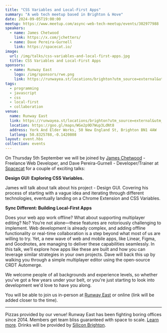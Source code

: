 ```yaml
---
title: "CSS Variables and Local-First Apps"
summary: "A web tech meetup based in Brighton & Hove"
date: 2024-09-05T19:00:00
meetup: https://www.meetup.com/async-web-tech-meetup/events/302977988
speakers:
  - name: James Chetwood
    link: https://x.com/jchetters/
  - name: Dave Pereira-Gurnell
    link: https://spacecat.io/
image:
  url: /img/talks/css-variables-and-local-first-apps.jpg
  title: CSS Variables and Local-First Apps
sponsors:
  - name: Runway East
    logo: /img/sponsors/rwe.png
    link: https://runwayea.st/locations/brighton?utm_source=external&utm_medium=event&utm_campaign=sponsorship
tags:
  - programming
  - javascript
  - css
  - local-first
  - collaboration
venue:
  name: Runway East
  link: https://runwayea.st/locations/brighton?utm_source=external&utm_medium=event&utm_campaign=sponsorship
  location: https://goo.gl/maps/WGe2p9D7Wup3LdNt8
  address: York And Elder Works, 50 New England St, Brighton BN1 4AW
  latlong: 50.8325788,-0.1420808
layout: event.hbs
collection: events
---
```


On Thursday 5th September we will be joined by [James Chetwood](https://x.com/jchetters/) - Freelance Web Developer, and Dave Pereira-Gurnell - Developer/Trainer at [Spacecat](https://spacecat.io/) for a couple of exciting talks:

**Design GUI: Exploring CSS Variables.**

James will talk about talk about his project - Design GUI. Covering his process of starting with a vague idea and iterating through different technologies, eventually landing on a Chrome Extension and CSS Variables.

**Sync Different: Building Local-First Apps**

Does your web app work offline? What about supporting multiplayer editing? No? You’re not alone—these features are notoriously challenging to implement. Web development is already complex, and adding offline functionality or real-time collaboration is a step beyond what most of us are willing to try. Yet, a new wave of web and mobile apps, like Linear, Figma, and Goodnotes, are managing to deliver these capabilities seamlessly. In this talk, we’ll explore how apps like these are built and how you can leverage similar strategies in your own projects. Dave will back this up by walking you through a simple multiplayer editor using the open-source CRDT Automerge.

We welcome people of all backgrounds and experience levels, so whether you've got a few years under your belt, or you're just starting to look into development we'd love to have you along.

You will be able to join us in-person at [Runway East](https://runwayea.st/locations/brighton?utm_source=external&utm_medium=event&utm_campaign=sponsorship) or online (link will be added closer to the time).

---

Pizzas provided by our venue! Runway East has been fighting boring offices since 2014. Members get team bliss guaranteed with space to scale. [Learn more](https://runwayea.st/locations/brighton?utm_source=external&utm_medium=event&utm_campaign=sponsorship). Drinks will be provided by [Silicon Brighton](https://siliconbrighton.com/).
